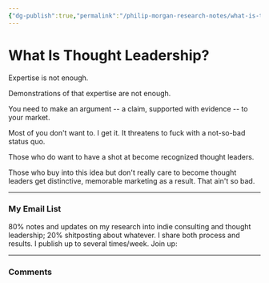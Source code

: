 ```yaml
---
{"dg-publish":true,"permalink":"/philip-morgan-research-notes/what-is-thought-leadership/"}
---
```


# What Is Thought Leadership?

Expertise is not enough.

Demonstrations of that expertise are not enough.

You need to make an argument -- a claim, supported with evidence -- to your market.

Most of you don't want to. I get it. It threatens to fuck with a not-so-bad status quo.

Those who do want to have a shot at become recognized thought leaders.

Those who buy into this idea but don't really care to become thought leaders get distinctive, memorable marketing as a result. That ain't so bad.



<div class="transclusion internal-embed is-loaded">

---

### My Email List

80% notes and updates on my research into indie consulting and thought leadership; 20% shitposting about whatever. I share both process and results. I publish up to several times/week. Join up:

<script async data-uid="7f3b9aa331" src="https://philip-morgan-consulting.ck.page/7f3b9aa331/index.js"></script>
</div>



<div class="transclusion internal-embed is-loaded">

---

### Comments

&nbsp;

<script src="https://utteranc.es/client.js"
        repo="philipmorg/philip-morgan-research-notes"
        issue-term="pathname"
        label="comment"
        theme="github-light"
        crossorigin="anonymous"
        async>
</script>

&nbsp;
</div>
